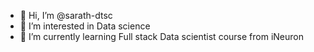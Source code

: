 - 👋 Hi, I’m @sarath-dtsc
- 👀 I’m interested in Data science
- 🌱 I’m currently learning Full stack Data scientist course from iNeuron


<!---
sarath-dtsc/sarath-dtsc is a ✨ special ✨ repository because its `README.md` (this file) appears on your GitHub profile.
You can click the Preview link to take a look at your changes.
--->
